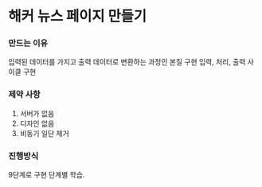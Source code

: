 # 해커 뉴스 페이지 만들기

### 만드는 이유
입력된 데이터를 가지고 출력 데이터로 변환하는 과정인 본질 구현
입력, 처리, 출력 사이클 구현

### 제약 사항
1. 서버가 없음
2. 디자인 없음
3. 비동기 일단 제거

### 진행방식
9단계로 구현 단계별 학습.